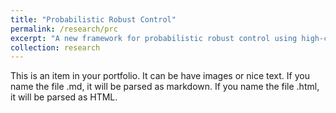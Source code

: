 ```yaml
---
title: "Probabilistic Robust Control"
permalink: /research/prc
excerpt: "A new framework for probabilistic robust control using high-confidence model-ambiguity sets<br/><img src='/images/UncertainNyquist.jpg'>"
collection: research
---
```


This is an item in your portfolio. It can be have images or nice text. If you name the file .md, it will be parsed as markdown. If you name the file .html, it will be parsed as HTML. 
